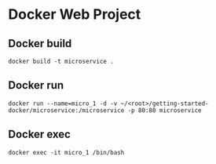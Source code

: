 # Docker Web Project

## Docker build
```
docker build -t microservice .
```

## Docker run
```
docker run --name=micro_1 -d -v ~/<root>/getting-started-docker/microservice:/microservice -p 80:80 microservice
```

## Docker exec

```
docker exec -it micro_1 /bin/bash
```
